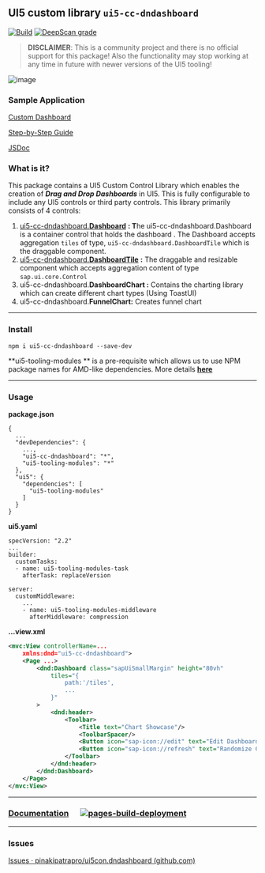 ## **UI5 custom library** `ui5-cc-dndashboard`

[![Build](https://github.com/pinakipatrapro/ui5con.dndashboard/actions/workflows/node.js.yml/badge.svg?branch=main)](https://github.com/pinakipatrapro/ui5con.dndashboard/actions/workflows/node.js.yml) [![DeepScan grade](https://deepscan.io/api/teams/15402/projects/21418/branches/614234/badge/grade.svg)](https://deepscan.io/dashboard#view=project&tid=15402&pid=21418&bid=614234)

> **DISCLAIMER**: This is a community project and there is no official support for this package! Also the functionality may stop working at any time in future with newer versions of the UI5 tooling!

![image](https://user-images.githubusercontent.com/32954893/177071441-22e53f41-6286-4122-927f-e37cae3e1ba7.gif)



### Sample Application

[Custom Dashboard](https://github.com/pinakipatrapro/ui5.con.myDashboard)

[Step-by-Step Guide](https://gist.github.com/pinakipatrapro/db95b037849f869f8592f4282e32d415)

[JSDoc](https://pinakipatrapro.github.io/ui5con.dndashboard/ui5-cc-dndashboard.Dashboard.html)  

### **What is it?**

This package contains a UI5 Custom Control Library which enables the creation of _**Drag and Drop Dashboards**_ in UI5. This is fully configurable to include any UI5 controls or third party controls. This library primarily consists of 4 controls:

1.  [ui5-cc-dndashboard.**Dashboard**](https://pinakipatrapro.github.io/ui5con.dndashboard/ui5-cc-dndashboard.Dashboard.html) **: T**he ui5-cc-dndashboard.Dashboard is a container control that holds the dashboard . The Dashboard accepts aggregation `tiles` of type, `ui5-cc-dndashboard.DashboardTile` which is the draggable component.
2.  [ui5-cc-dndashboard.**DashboardTile**](https://pinakipatrapro.github.io/ui5con.dndashboard/ui5-cc-dndashboard.DashboardTile.html) **:** The draggable and resizable component which accepts aggregation content of type `sap.ui.core.Control`
3.  ui5-cc-dndashboard.**DashboardChart :** Contains the charting library which can create different chart types (Using ToastUI)
4.  ui5-cc-dndashboard.**FunnelChart:** Creates funnel chart


---

### **Install**

```plaintext
npm i ui5-cc-dndashboard --save-dev
```

\*\*ui5-tooling-modules \*\* is a pre-requisite which allows us to use NPM package names for AMD-like dependencies. More details [**here**](https://www.npmjs.com/package/ui5-tooling-modules)

---

### **Usage**

**package.json**

```plaintext
{
  ...
  "devDependencies": {
    ...,
    "ui5-cc-dndashboard": "*",
    "ui5-tooling-modules": "*"
  },
  "ui5": {
    "dependencies": [
      "ui5-tooling-modules"
    ]
  }
}
```

**ui5.yaml**

```plaintext
specVersion: "2.2"
...
builder:
  customTasks:
  - name: ui5-tooling-modules-task
    afterTask: replaceVersion

server:
  customMiddleware:
    ...
    - name: ui5-tooling-modules-middleware
      afterMiddleware: compression
```

**…view.xml**

```xml
<mvc:View controllerName=...
    xmlns:dnd="ui5-cc-dndashboard">
    <Page ...>
        <dnd:Dashboard class="sapUiSmallMargin" height="80vh"
            tiles="{
                path:'/tiles',
                ...
            }"
        >
            <dnd:header>
                <Toolbar>
                    <Title text="Chart Showcase"/>
                    <ToolbarSpacer/>
                    <Button icon="sap-icon://edit" text="Edit Dashboard" press="editDashboard"/>
                    <Button icon="sap-icon://refresh" text="Randomize Color" press="randomizeColor"/>
                </Toolbar>    
            </dnd:header>
        </dnd:Dashboard>
    </Page>
</mvc:View>
```

---

### [Documentation](https://pinakipatrapro.github.io/ui5con.dndashboard/ui5-cc-dndashboard.html)      [![pages-build-deployment](https://github.com/pinakipatrapro/ui5con.dndashboard/actions/workflows/pages/pages-build-deployment/badge.svg?branch=main)](https://github.com/pinakipatrapro/ui5con.dndashboard/actions/workflows/pages/pages-build-deployment)

---

### Issues

[Issues · pinakipatrapro/ui5con.dndashboard (github.com)](https://github.com/pinakipatrapro/ui5con.dndashboard/issues)
